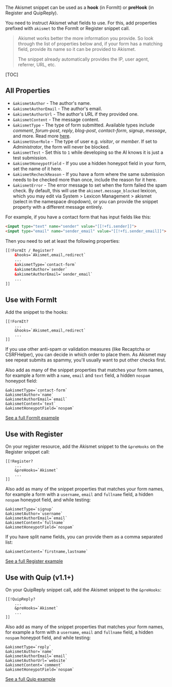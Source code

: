 The Akismet snippet can be used as a **hook** (in FormIt) or **preHook** (in Register and QuipReply). 

You need to instruct Akismet what fields to use. For this, add properties prefixed with `akismet` to the FormIt or Register snippet call.

> Akismet works better the more information you provide. So look through the list of properties below and, if your form has a matching field, provide its name so it can be provided to Akismet.
> 
> The snippet already automatically provides the IP, user agent, referrer, URL, etc.

[TOC]

## All Properties

- `&akismetAuthor` - The author's name.
- `&akismetAuthorEmail` - The author's email.
- `&akismetAuthorUrl` - The author's URL if they provided one.
- `&akismetContent` - The message content.
- `&akismetType` - The type of form submitted. Available types include *comment*, *forum-post*, *reply*, *blog-post*, *contact-form*, *signup*, *message*, and more. Read more [here](https://blog.akismet.com/2012/06/19/pro-tip-tell-us-your-comment_type/).
- `&akismetUserRole` - The type of user e.g. *visitor*, or *member*. If set to *Administrator*, the form will never be blocked.
- `&akismetTest` - Set this to `1` while developing so the AI knows it is just a test submission.
- `&akismetHoneypotField` - If you use a hidden honeypot field in your form, set the name of it here.
- `&akismetRecheckReason` - If you have a form where the same submission needs to be checked more than once, include the reason for it here.
- `&akismetError` - The error message to set when the form failed the spam check. By default, this will use the `akismet.message_blocked` lexicon, which you may edit via System > Lexicon Management > akismet (select in the namespace dropdown), or you can provide the snippet property with a different message entirely. 

For example, if you have a contact form that has input fields like this:

```html
<input type="text" name="sender" value="[[!+fi.sender]]">
<input type="email" name="sender_email" value="[[!+fi.sender_email]]">
```

Then you need to set at least the following properties:

```html
[[!FormIt / Register?
    &hooks=`Akismet,email,redirect`
    ...
    &akismetType=`contact-form`
    &akismetAuthor=`sender`
    &akismetAuthorEmail=`sender_email`
    ...
]]
```

## Use with FormIt

Add the snippet to the hooks:

    [[!FormIt?
        ...
        &hooks=`Akismet,email,redirect`
        ...
    ]]

If you use other anti-spam or validation measures (like Recaptcha or CSRFHelper), you can decide in which order to place them. As Akismet may see repeat submits as spammy, you'll usually want to put other checks first.

Also add as many of the snippet properties that matches your form names, for example a form with a `name`, `email` and `text` field, a hidden `nospam` honeypot field:

    &akismetType=`contact-form`
    &akismetAuthor=`name`
    &akismetAuthorEmail=`email`
    &akismetContent=`text`
    &akismetHoneypotField=`nospam`

[See a full FormIt example](Examples/FormIt)

## Use with Register

On your register resource, add the Akismet snippet to the `&preHooks` on the Register snippet call:

    [[!Register? 
        ...
        &preHooks=`Akismet`
        ...
    ]]

Also add as many of the snippet properties that matches your form names, for example a form with a `username`, `email` and `fullname` field, a hidden `nospam` honeypot field, and while testing: 

    &akismetType=`signup`
    &akismetAuthor=`username`
    &akismetAuthorEmail=`email`
    &akismetContent=`fullname`
    &akismetHoneypotField=`nospam`

If you have split name fields, you can provide them as a comma separated list:

    &akismetContent=`firstname,lastname`

[See a full Register example](Examples/Register)

## Use with Quip (v1.1+)

On your QuipReply snippet call, add the Akismet snippet to the `&preHooks`:

    [[!QuipReply? 
        ...
        &preHooks=`Akismet`
        ...
    ]]

Also add as many of the snippet properties that matches your form names, for example a form with a `username`, `email` and `fullname` field, a hidden `nospam` honeypot field, and while testing: 

    &akismetType=`reply`
    &akismetAuthor=`name`
    &akismetAuthorEmail=`email`
    &akismetAuthorUrl=`website`
    &akismetContent=`comment`
    &akismetHoneypotField=`nospam`

[See a full Quip example](Examples/Quip)


